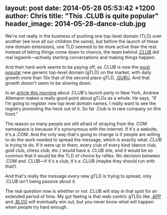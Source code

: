 layout: post
date: 2014-05-28 05:53:42 +1200
author: Chris
title: "This .CLUB is quite popular"
header_image: 2014-05-28-dance-club.jpg
----

<!-- excerpt -->

We're not really in the business of pushing one top-level domain (TLD) over another (we love all our children the same), but before the launch of these new domain extensions, one TLD seemed to be more active than the rest. Instead of letting things come down to chance, the team behind [.CLUB](https://iwantmyname.com/domains/dot-club) did real legwork—actively starting conversations and making things happen. 

And their hard work seems to be paying off, as .CLUB is now the [most popular](http://namestat.org/) new generic top-level domain (gTLD) on the market, with daily growth more than 10x that of the second place gTLD, [.GURU](https://iwantmyname.com/domains/dot-guru). And that growth doesn't seem to be slowing down. 

<!-- /excerpt -->

In an [article this morning](http://domainnamewire.com/2014/05/27/in-da-club-50-cent-new-tld/) about .CLUB's launch party in New York, Andrew Allemann makes a really good point about gTLDs as a whole. He says, "If I’m going to register new top level domain names, I really want to see the registry promoting the heck out of it. So far .Club is in rare company on this front."

The reason so many people are still afraid of straying from the .COM namespace is because it's synonymous with the internet. If it's a website, it's a .COM. And the only way that's going to change is if people are willing to do the work needed to spread the message, which is exactly what .CLUB is trying to do. If it were up to them, every club of every kind (dance club, gold club, chess club, etc.) would have a .CLUB site, and it would be so common that it would be the TLD of choice by reflex. No decision between .COM and .CLUB—if it's a club, it's a .CLUB (maybe they should run with that!).

And that's really the message every new gTLD is trying to spread, only .CLUB isn't being passive about it. 

The real question now is whether or not .CLUB will stay in that spot for an extended period of time. My gut feeling is that web-centric gTLDs like [.APP](https://iwantmyname.com/domains/dot-app) and [.BLOG](https://iwantmyname.com/domains/dot-blog) will eventually win out, but you never know what will happen when people try hard enough.